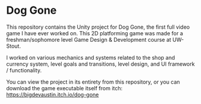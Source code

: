 # Dog Gone
This repository contains the Unity project for Dog Gone, the first full video game I have ever worked on. This 2D platforming game was made for a freshman/sophomore level Game Design & Development course at UW-Stout.

I worked on various mechanics and systems related to the shop and currency system, level goals and transitions, level design, and UI framework / functionality.

You can view the project in its entirety from this repository, or you can download the game executable itself from itch: https://bigdevaustin.itch.io/dog-gone
